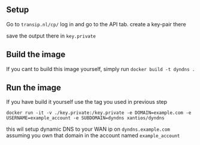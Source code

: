 ## Setup

Go to `transip.nl/cp/` log in and go to the API tab.
create a key-pair there

save the output there in `key.private` 

## Build the image
If you cant to build this image yourself, simply run 
`docker build -t dyndns .` 

## Run the image 
If you have build it yourself use the tag you used in previous step

`docker run -it -v ./key.private:/key.private -e DOMAIN=example.com -e USERNAME=example_account -e SUBDOMAIN=dyndns xantios/dyndns`

this wil setup dynamic DNS to your WAN ip on `dyndns.example.com` assuming you own that domain in the account named `example_account` 